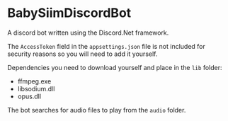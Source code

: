 # BabySiimDiscordBot

A discord bot written using the Discord.Net framework. 

The `AccessToken` field in the `appsettings.json` file is not included for security reasons so you will need to add it yourself.

Dependencies you need to download yourself and place in the `lib` folder:
* ffmpeg.exe
* libsodium.dll
* opus.dll

The bot searches for audio files to play from the `audio` folder. 
